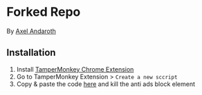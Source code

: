# Forked Repo 
By [Axel Andaroth](https://anda.ninja/)

## Installation
1. Install [TamperMonkey Chrome Extension](https://chrome.google.com/webstore/detail/tampermonkey/dhdgffkkebhmkfjojejmpbldmpobfkfo)
2. Go to TamperMonkey Extension > `Create a new sccript`
3. Copy & paste the code [here](https://raw.githubusercontent.com/zyairelai/Remove-anti-adblock-YouTube/master/tampermonkey.js) and kill the anti ads block element
